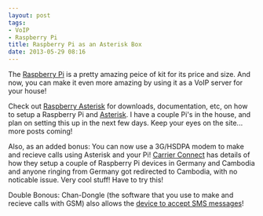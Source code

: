 ```yaml
---
layout: post
tags:
- VoIP
- Raspberry Pi
title: Raspberry Pi as an Asterisk Box
date: 2013-05-29 08:16
---
```

The [Raspberry Pi][2] is a pretty amazing peice of kit for its price and size. And now, you can make it even more amazing by using it as a VoIP server for your house! 

Check out [Raspberry Asterisk][1] for downloads, documentation, etc, on how to setup a Raspberry Pi and [Asterisk][3]. I have a couple Pi's in the house, and plan on setting this up in the next few days. Keep your eyes on the site... more posts coming!

Also, as an added bonus: You can now use a 3G/HSDPA modem to make and recieve calls using Asterisk and your Pi! [Carrier Connect][4] has details of how they setup a couple of Raspberry Pi devices in Germany and Cambodia and anyone ringing from Germany got redirected to Cambodia, with no noticable issue. Very cool stuff! Have to try this!

Double Bonous: Chan-Dongle (the software that you use to make and recieve calls with GSM) also allows the [device to accept SMS messages][5]!

[1]: http://www.raspberry-asterisk.org/
[2]: http://www.raspberrypi.org/
[3]: http://www.asterisk.org/
[4]: http://blog.carrier-connect.com/raspberry-gsm-gateway/
[5]: http://wiki.e1550.mobi/doku.php?id=usage#receive_sms_and_ussd
[6]: http://wiki.e1550.mobi/doku.php